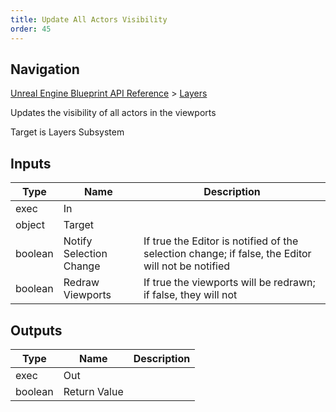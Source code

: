 ```yaml
---
title: Update All Actors Visibility
order: 45
---
```

## Navigation

[Unreal Engine Blueprint API Reference](https://dev.epicgames.com/documentation/en-us/unreal-engine/BlueprintAPI) > [Layers](https://dev.epicgames.com/documentation/en-us/unreal-engine/BlueprintAPI/Layers)

Updates the visibility of all actors in the viewports

Target is Layers Subsystem

## Inputs

| Type | Name | Description |
| --- | --- | --- |
| exec | In |  |
| object | Target |  |
| boolean | Notify Selection Change | If true the Editor is notified of the selection change; if false, the Editor will not be notified |
| boolean | Redraw Viewports | If true the viewports will be redrawn; if false, they will not |

## Outputs

| Type | Name | Description |
| --- | --- | --- |
| exec | Out |  |
| boolean | Return Value |  |
